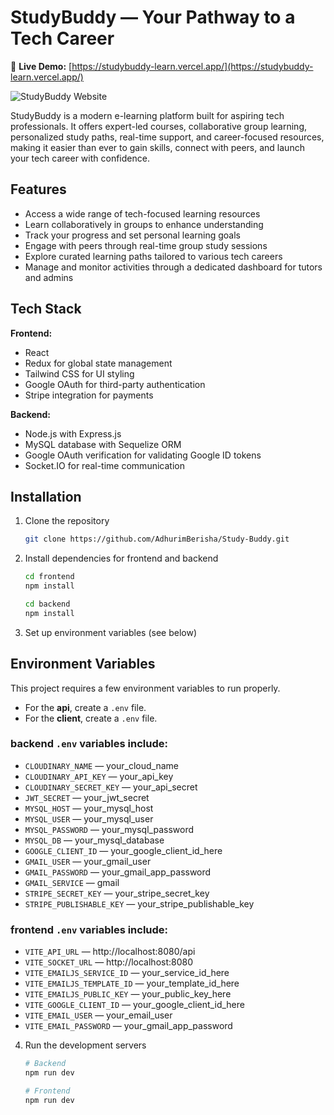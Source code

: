 # StudyBuddy — Your Pathway to a Tech Career

🚀 **Live Demo:** [https://studybuddy-learn.vercel.app/](https://studybuddy-learn.vercel.app/)

![StudyBuddy Website](./StudyBuddy.png)

StudyBuddy is a modern e-learning platform built for aspiring tech professionals. It offers expert-led courses, collaborative group learning, personalized study paths, real-time support, and career-focused resources, making it easier than ever to gain skills, connect with peers, and launch your tech career with confidence.

## Features

- Access a wide range of tech-focused learning resources
- Learn collaboratively in groups to enhance understanding
- Track your progress and set personal learning goals
- Engage with peers through real-time group study sessions
- Explore curated learning paths tailored to various tech careers
- Manage and monitor activities through a dedicated dashboard for tutors and admins

## Tech Stack

**Frontend:**
- React
- Redux for global state management
- Tailwind CSS for UI styling
- Google OAuth for third-party authentication
- Stripe integration for payments

**Backend:**
- Node.js with Express.js
- MySQL database with Sequelize ORM
- Google OAuth verification for validating Google ID tokens
- Socket.IO for real-time communication

## Installation

1. Clone the repository

   ```bash
   git clone https://github.com/AdhurimBerisha/Study-Buddy.git
   ```

2. Install dependencies for frontend and backend

   ```bash
   cd frontend
   npm install

   cd backend
   npm install
   ```

3. Set up environment variables (see below)

## Environment Variables

This project requires a few environment variables to run properly.

- For the **api**, create a `.env` file.  
- For the **client**, create a `.env` file.

### backend `.env` variables include:
- `CLOUDINARY_NAME` — your_cloud_name
- `CLOUDINARY_API_KEY` — your_api_key
- `CLOUDINARY_SECRET_KEY` — your_api_secret
- `JWT_SECRET` — your_jwt_secret
- `MYSQL_HOST` — your_mysql_host
- `MYSQL_USER` — your_mysql_user
- `MYSQL_PASSWORD` — your_mysql_password
- `MYSQL_DB` — your_mysql_database
- `GOOGLE_CLIENT_ID` — your_google_client_id_here
- `GMAIL_USER` — your_gmail_user
- `GMAIL_PASSWORD` — your_gmail_app_password
- `GMAIL_SERVICE` — gmail
- `STRIPE_SECRET_KEY` — your_stripe_secret_key
- `STRIPE_PUBLISHABLE_KEY` — your_stripe_publishable_key

### frontend `.env` variables include:
- `VITE_API_URL` — http://localhost:8080/api
- `VITE_SOCKET_URL` — http://localhost:8080
- `VITE_EMAILJS_SERVICE_ID` — your_service_id_here
- `VITE_EMAILJS_TEMPLATE_ID` — your_template_id_here
- `VITE_EMAILJS_PUBLIC_KEY` — your_public_key_here
- `VITE_GOOGLE_CLIENT_ID` — your_google_client_id_here
- `VITE_EMAIL_USER` — your_email_user
- `VITE_EMAIL_PASSWORD` — your_gmail_app_password

4. Run the development servers

   ```bash
   # Backend
   npm run dev

   # Frontend
   npm run dev
   ```
